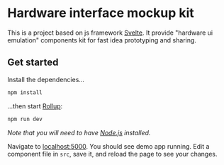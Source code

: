 # Hardware interface mockup kit

This is a project based on js framework [Svelte](https://svelte.dev). It provide "hardware ui emulation" components kit for fast idea prototyping and sharing.

## Get started
Install the dependencies...

```bash
npm install
```

...then start [Rollup](https://rollupjs.org):

```bash
npm run dev
```
*Note that you will need to have [Node.js](https://nodejs.org) installed.*

Navigate to [localhost:5000](http://localhost:5000). You should see demo app running. Edit a component file in `src`, save it, and reload the page to see your changes.
